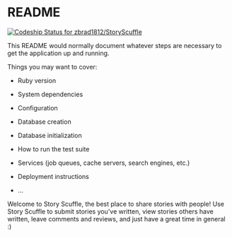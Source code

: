 # README

[![Codeship Status for zbrad1812/StoryScuffle](https://app.codeship.com/projects/8b98559a-83bc-430d-bf0c-5121a570f66f/status?branch=master)](https://app.codeship.com/projects/416698)

This README would normally document whatever steps are necessary to get the
application up and running.

Things you may want to cover:

* Ruby version

* System dependencies

* Configuration

* Database creation

* Database initialization

* How to run the test suite

* Services (job queues, cache servers, search engines, etc.)

* Deployment instructions

* ...

Welcome to Story Scuffle, the best place to share stories with people!
Use Story Scuffle to submit stories you've written, view stories others have written, leave comments and reviews, and just have a great time in general :)


